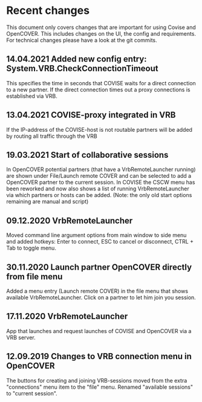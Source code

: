 
Recent changes
====================

This document only covers changes that are important for using Covise and OpenCOVER. This includes changes on the UI, the config and requirements.
For technical changes please have a look at the git commits.

14.04.2021 Added new config entry: System.VRB.CheckConnectionTimeout
-------------------------------------------------------------------
This specifies the time in seconds that COVISE waits for a direct connection to a new partner.
If the direct connection times out a proxy connections is established via VRB.

13.04.2021 COVISE-proxy integrated in VRB
-----------------------------------------
If the IP-address of the COVISE-host is not routable partners will be added by routing all traffic through the VRB


19.03.2021 Start of collaborative sessions
------------------------------------------
In OpenCOVER potential partners (that have a VrbRemoteLauncher running) are shown under File/Launch remote COVER and can be selected to add a OpenCOVER partner to the current session.
In COVISE the CSCW menu has been reworked and now also shows a list of running VrbRemoteLauncher via which partners or hosts can be added. (Note: the only old start options remaining are manual and script)


09.12.2020 VrbRemoteLauncher
----------------------------
Moved command line argument options from main window to side menu and added hotkeys: Enter to connect, ESC to cancel or disconnect, CTRL + Tab to toggle menu.

30.11.2020 Launch partner OpenCOVER directly from file menu
-----------------------------------------------------------
Added a menu entry (Launch remote COVER) in the file menu that shows available VrbRemoteLauncher. Click on a partner to let him join you session.


17.11.2020 VrbRemoteLauncher 
----------------------------
App that launches and request launches of COVISE and OpenCOVER via a VRB server.

12.09.2019 Changes to VRB connection menu in OpenCOVER
-------

The buttons for creating and joining VRB-sessions moved from the extra "connections" menu item to the "file" menu. Renamed "available sessions" to "current session".



